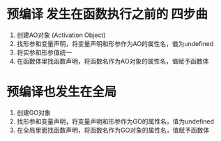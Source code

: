 # 预编译 发生在函数执行之前的 四步曲

1. 创建AO对象 (Activation Object)
2. 找形参和变量声明，将变量声明和形参作为AO的属性名，值为undefined
3. 将实参和形参值统一
4. 在函数体里找函数声明，将函数名作为AO对象的属性名，值赋予函数体

# 预编译也发生在全局

1. 创建GO对象
2. 找形参和变量声明，将变量声明和形参作为GO的属性名，值为undefined
3. 在全局里面找函数声明，将函数名作为GO对象的属性名，值赋予函数体